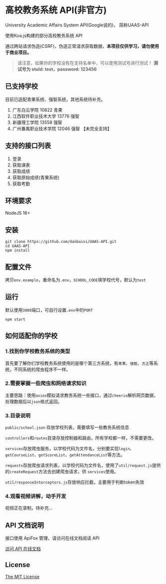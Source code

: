# 高校教务系统 API(非官方)
University Academic Affairs System API(Google说的)， 简称UAAS-API

使用Koa.js构建的部分高校教务系统 API

通过跨站请求伪造(CSRF)，伪造正常请求获取数据，**本项目仅供学习，请勿使用于商业项目。**

> 请注意，如果你的学校没有在支持名单中，可以使用测试号进行测试！
> **测试号为 stuId: test，password: 123456**

## 已支持学校
目前已适配青果系统、强智系统，其他系统待补充。
1. 广东白云学院 10822 青果
2. 江西软件职业技术大学 13776 强智
3. 新疆理工学院 13558 强智
4. 广州番禺职业技术学院 12046 强智 【未完全支持】

## 支持的接口列表
1. 登录
2. 获取课表
3. 获取成绩
4. 获取原始成绩(青果系统)
5. 获取考勤

## 环境要求

NodeJS 16+

## 安装

```shell
git clone https://github.com/danbaixi/UAAS-API.git
cd UAAS-API
npm install
```
## 配置文件
拷贝`env.example`，重命名为`.env`，`SCHOOL_CODE`填学校代号，默认为`test`

## 运行

默认使用`3000`端口，可自行设置`.env`中的`PORT`

```shell
npm start
```

## 如何适配你的学校

### 1.找到你学校教务系统的类型
首先要了解你们学校教务系统使用的是哪个第三方系统，有`青果`、`强智`、`方正`等系统，不同系统的爬虫程序不一样。

### 2.需要掌握一些爬虫和网络请求知识
主要思路：使用`axios`模拟请求教务系统一些接口，通过`cheerio`解析网页数据，处理数据后以`json`格式返回。

### 3.目录说明
`public/school.json` 存放学校列表，需要填写一些教务系统信息

`controllers`和`routes`目录存放控制器和路由，所有学校都一样，不需要更改。

`services`存放爬虫服务，以学校代码为文件名，分别要实现`login`、`getCourseList`、`getScoreList`、`getAttendanceList`等方法。

`requests`存放爬虫请求列表，以学校代码为文件名，使用了`util/request.js`提供的`createRequest`方法去创建爬虫请求，供 `services`使用。

`util/responseInterceptors.js`存放响应拦截，主要用于判断token失效

### 4.观看视频讲解，动手开发
视频正在录制，待补充...

## API 文档说明

接口使用 ApiFox 管理，请访问在线文档阅读 API

[访问 API 在线文档](https://uaas-api.apifox.cn/)

## License

[The MIT License](https://github.com/danbaixi/UAAS-API/blob/main/LICENSE)
